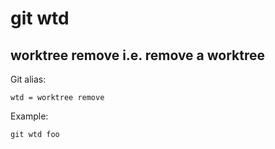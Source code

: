 
# git wtd

## worktree remove i.e. remove a worktree

Git alias:

```git
wtd = worktree remove
```

Example:

```shell
git wtd foo
```
